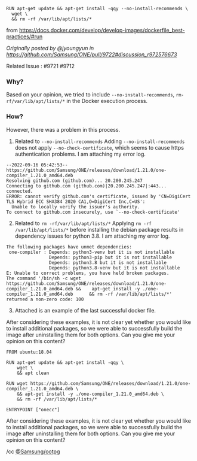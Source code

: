 ```suggestion
RUN apt-get update && apt-get install -qqy --no-install-recommends \
  wget \
  && rm -rf /var/lib/apt/lists/*
```

from https://docs.docker.com/develop/develop-images/dockerfile_best-practices/#run

_Originally posted by @jyoungyun in https://github.com/Samsung/ONE/pull/9722#discussion_r972576673_

Related Issue : #9721 #9712 
### Why?

Based on your opinion, we tried to include `--no-install-recommends`, `rm-rf/var/lib/apt/lists/*` in the Docker execution process.

### How?

However, there was a problem in this process.
1. Related to `--no-install-recommends`
Adding `--no-install-recommends` does not apply `--no-check-certificate`, which seems to cause https authentication problems. I am attaching my error log.

```
--2022-09-16 05:42:53--  https://github.com/Samsung/ONE/releases/download/1.21.0/one-compiler_1.21.0_amd64.deb
Resolving github.com (github.com)... 20.200.245.247
Connecting to github.com (github.com)|20.200.245.247|:443... connected.
ERROR: cannot verify github.com's certificate, issued by 'CN=DigiCert TLS Hybrid ECC SHA384 2020 CA1,O=DigiCert Inc,C=US':
  Unable to locally verify the issuer's authority.
To connect to github.com insecurely, use `--no-check-certificate'
```

2. Related to `rm -rf/var/lib/apt/lists/*`
Applying `rm -rf /var/lib/apt/lists/*` before installing the debian package results in dependency issues for python 3.8. I am attaching my error log.

```
The following packages have unmet dependencies:
 one-compiler : Depends: python3-venv but it is not installable
                Depends: python3-pip but it is not installable
                Depends: python3.8 but it is not installable
                Depends: python3.8-venv but it is not installable
E: Unable to correct problems, you have held broken packages.
The command '/bin/sh -c wget https://github.com/Samsung/ONE/releases/download/1.21.0/one-compiler_1.21.0_amd64.deb &&    apt-get install -y ./one-compiler_1.21.0_amd64.deb      && rm -rf /var/lib/apt/lists/*' returned a non-zero code: 100
```

3. Attached is an example of the last successful docker file.

After considering these examples, it is not clear yet whether you would like to install additional packages, so we were able to successfully build the image after uninstalling them for both options. Can you give me your opinion on this content?

```
FROM ubuntu:18.04 

RUN apt-get update && apt-get install -qqy \ 
    wget \ 
    && apt clean 
 
RUN wget https://github.com/Samsung/ONE/releases/download/1.21.0/one-compiler_1.21.0_amd64.deb \ 
    && apt-get install -y ./one-compiler_1.21.0_amd64.deb \ 
    && rm -rf /var/lib/apt/lists/* 
 
ENTRYPOINT ["onecc"] 
```

After considering these examples, it is not clear yet whether you would like to install additional packages, so we were able to successfully build the image after uninstalling them for both options. Can you give me your opinion on this content?

/cc [@Samsung/ootpg](https://github.com/orgs/Samsung/teams/ootpg)